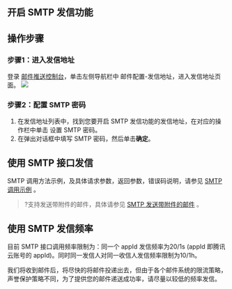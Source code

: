 ## 开启 SMTP 发信功能
## 操作步骤
### 步骤1：进入发信地址
登录 [邮件推送控制台](https://console.cloud.tencent.com/ses)，单击左侧导航栏中 邮件配置-发信地址，进入发信地址页面。
![](https://qcloudimg.tencent-cloud.cn/raw/fa124df0a9c52d8712e203e25866a389.png)

### 步骤2：配置 SMTP 密码
1. 在发信地址列表中，找到您要开启 SMTP 发信功能的发信地址，在对应的操作栏中单击 设置 SMTP 密码。
2. 在弹出对话框中填写 SMTP 密码，然后单击**确定**。



## 使用 SMTP 接口发信
SMTP 调用方法示例，及具体请求参数，返回参数，错误码说明，请参见  [SMTP 调用示例](https://intl.cloud.tencent.com/document/product/1084/44456) 。
>?支持发送带附件的邮件，具体请参见 [SMTP 发送带附件的邮件](https://intl.cloud.tencent.com/document/product/1084/44454) 。

## 使用 SMTP 发信频率
目前 SMTP 接口调用频率限制为：同一个 appId 发信频率为20/1s (appId 即腾讯云账号的 appId)。同时同一发信人对同一收信人发信频率限制为10/1h。

我们将收到邮件后，将尽快的将邮件投递出去，但由于各个邮件系统的限流策略，声誉保护策略不同，为了提供您的邮件递送成功率，请尽量以较低的频率发信。


